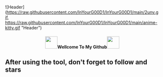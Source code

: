 ![Header](https://raw.githubusercontent.com/InYourG00D1/InYourG00D1/main/2unv.gif, https://raw.githubusercontent.com/InYourG00D1/InYourG00D1/main/anime-kitty.gif "Header")
<h4 align="center"> <img src="https://raw.githubusercontent.com/InYourG00D1/InYourG00D1/master/3WyW.gif" width="40px">Wellcome To My Github<img src="https://raw.githubusercontent.com/InYourG00D1/InYourG00D1/master/3WyW.gif" width="40px"> </h4>

## After using the tool, don't forget to follow and stars

